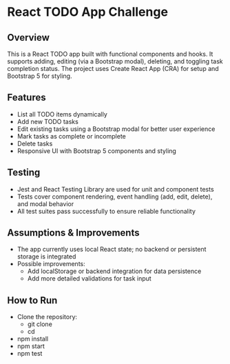 # React TODO App Challenge

## Overview
This is a React TODO app built with functional components and hooks. It supports adding, editing (via a Bootstrap modal), deleting, and toggling task completion status. The project uses Create React App (CRA) for setup and Bootstrap 5 for styling.

## Features
- List all TODO items dynamically
- Add new TODO tasks
- Edit existing tasks using a Bootstrap modal for better user experience
- Mark tasks as complete or incomplete
- Delete tasks
- Responsive UI with Bootstrap 5 components and styling

## Testing
- Jest and React Testing Library are used for unit and component tests
- Tests cover component rendering, event handling (add, edit, delete), and modal behavior
- All test suites pass successfully to ensure reliable functionality

## Assumptions & Improvements
- The app currently uses local React state; no backend or persistent storage is integrated
- Possible improvements:
  - Add localStorage or backend integration for data persistence
  - Add more detailed validations for task input

## How to Run  
- Clone the repository:  
  - git clone <repository-url>  
  - cd <repository-folder>  
- npm install
- npm start
- npm test
